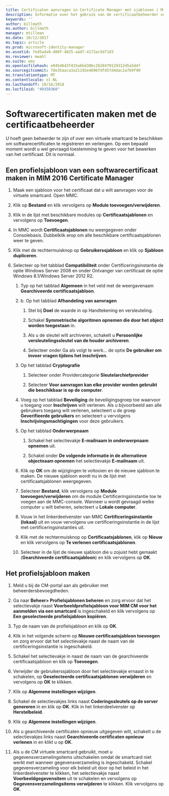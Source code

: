 ```yaml
---
title: Certificaten aanvragen in Certificate Manager met sjablonen | Microsoft Docs
description: Informatie over het gebruik van de certificaatbeheerder voor het maken en vernieuwen van softwarecertificaten met profielsjablonen.
keywords: ''
author: billmath
ms.author: billmath
manager: mtillman
ms.date: 10/12/2017
ms.topic: article
ms.prod: microsoft-identity-manager
ms.assetid: fed5ada9-d80f-4825-aad7-4172ac5d71d3
ms.reviewer: mwahl
ms.suite: ems
ms.openlocfilehash: e9454643f425a6bd306c2828479129312d5a5d4f
ms.sourcegitcommit: 7de35aaca3a21192e4696fdfd57d4dac2a7b9f90
ms.translationtype: MT
ms.contentlocale: nl-NL
ms.lasthandoff: 10/16/2018
ms.locfileid: "49358360"
---
```

# <a name="create-software-certificates-with-certificate-manager"></a>Softwarecertificaten maken met de certificaatbeheerder
U hoeft geen beheerder te zijn of over een virtuele smartcard te beschikken om softwarecertificaten te registreren en verlengen. Op een bepaald moment wordt u wel gevraagd toestemming te geven voor het bewerken van het certificaat. Dit is normaal.

## <a name="create-a-software-certificate-profile-template-in-mim-2016-certificate-manager"></a>Een profielsjabloon van een softwarecertificaat maken in MIM 2016 Certificate Manager

1.  Maak een sjabloon voor het certificaat dat u wilt aanvragen voor de virtuele smartcard. Open MMC.

2.  Klik op **Bestand** en klik vervolgens op **Module toevoegen/verwijderen**.

3.  Klik in de lijst met beschikbare modules op **Certificaatsjablonen** en vervolgens op **Toevoegen**.

4.  In MMC wordt **Certificaatsjablonen** nu weergegeven onder Consolebasis. Dubbelklik erop om alle beschikbare certificaatsjablonen weer te geven.

5.  Klik met de rechtermuisknop op **Gebruikerssjabloon** en klik op **Sjabloon dupliceren**.

6.  Selecteer op het tabblad **Compatibiliteit** onder Certificeringsinstantie de optie Windows Server 2008 en onder Ontvanger van certificaat de optie Windows 8.1/Windows Server 2012 R2.

    1.  Typ op het tabblad **Algemeen** in het veld met de weergavenaam **Gearchiveerde certificaatsjabloon**.

    2.  b.  Op het tabblad **Afhandeling van aanvragen**

        1.  Stel bij **Doel** de waarde in op Handtekening en versleuteling.

        2.  Schakel **Symmetrische algoritmen opnemen die door het object worden toegestaan** in.

        3.  Als u de sleutel wilt archiveren, schakelt u **Persoonlijke versleutelingssleutel van de houder archiveren**.

        4.  Selecteer onder Ga als volgt te werk... de optie **De gebruiker om invoer vragen tijdens het inschrijven**.

    3.  Op het tabblad **Cryptografie**

        1.  Selecteer onder Providercategorie **Sleutelarchiefprovider**

        2.  Selecteer **Voor aanvragen kan elke provider worden gebruikt die beschikbaar is op de computer**.

    4.  Voeg op het tabblad **Beveiliging** de beveiligingsgroep toe waarvoor u toegang voor **Inschrijven** wilt verlenen. Als u bijvoorbeeld aan alle gebruikers toegang wilt verlenen, selecteert u de groep **Geverifieerde gebruikers** en selecteert u vervolgens **Inschrijvingsmachtigingen** voor deze gebruikers.

    5.  Op het tabblad **Onderwerpnaam**

        1.  Schakel het selectievakje **E-mailnaam in onderwerpnaam opnemen** uit.

        2.  Schakel onder **De volgende informatie in de alternatieve objectnaam opnemen** het selectievakje **E-mailnaam** uit.

    6.  Klik op **OK** om de wijzigingen te voltooien en de nieuwe sjabloon te maken. De nieuwe sjabloon wordt nu in de lijst met certificaatsjablonen weergegeven.

    7.  Selecteer **Bestand**, klik vervolgens op **Module toevoegen/verwijderen** om de module Certificeringsinstantie toe te voegen aan de MMC-console. Wanneer u wordt gevraagd welke computer u wilt beheren, selecteert u **Lokale computer**.

    8.  Vouw in het linkerdeelvenster van MMC **Certificeringsinstantie (lokaal)** uit en vouw vervolgens uw certificeringsinstantie in de lijst met certificeringsinstanties uit.

    9. Klik met de rechtermuisknop op **Certificaatsjablonen**, klik op **Nieuw** en klik vervolgens op **Te verlenen certificaatsjablonen**.

    10. Selecteer in de lijst de nieuwe sjabloon die u zojuist hebt gemaakt (**Gearchiveerde certificaatsjabloon**) en klik vervolgens op **OK**.

## <a name="create-the-profile-template"></a>Het profielsjabloon maken

1.  Meld u bij de CM-portal aan als gebruiker met beheerdersbevoegdheden.

2.  Ga naar **Beheer&gt; Profielsjablonen beheren** en zorg ervoor dat het selectievakje naast **Voorbeeldprofielsjabloon voor MIM CM voor het aanmelden via een smartcard** is ingeschakeld en klik vervolgens op **Een geselecteerde profielsjabloon kopiëren**.

3.  Typ de naam van de profielsjabloon en klik op **OK**.

4.  Klik in het volgende scherm op **Nieuwe certificaatsjabloon toevoegen** en zorg ervoor dat het selectievakje naast de naam van de certificeringsinstantie is ingeschakeld.

5.  Schakel het selectievakje in naast de naam van de gearchiveerde certificaatsjabloon en klik op **Toevoegen**.

6.  Verwijder de gebruikerssjabloon door het selectievakje ernaast in te schakelen, op **Geselecteerde certificaatsjablonen verwijderen** en vervolgens op **OK** te klikken.

7.  Klik op **Algemene instellingen wijzigen**.

8.  Schakel de selectievakjes links naast **Coderingssleutels op de server genereren** in en klik op **OK**. Klik in het linkerdeelvenster op **Herstelbeleid**.

9. Klik op **Algemene instellingen wijzigen**.

10. Als u gearchiveerde certificaten opnieuw uitgegeven wilt, schakelt u de selectievakjes links naast **Gearchiveerde certificaten opnieuw verlenen** in en klikt u op **OK**.

11. Als u de CM virtuele smartcard gebruikt, moet u gegevensverzamelingsitems uitschakelen omdat de smartcard niet werkt met wanneer gegevensverzameling is ingeschakeld. Schakel gegevensverzameling voor elk beleid uit door op het beleid in het linkerdeelvenster te klikken, het selectievakje naast **Voorbeeldgegevensitem** uit te schakelen en vervolgens op **Gegevensverzamelingsitems verwijderen** te klikken. Klik vervolgens op **OK**.
